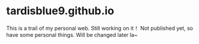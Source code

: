 # tardisblue9.github.io
This is a trail of my personal web.
Still working on it！
Not published yet, so have some personal things. Will be changed later la~
